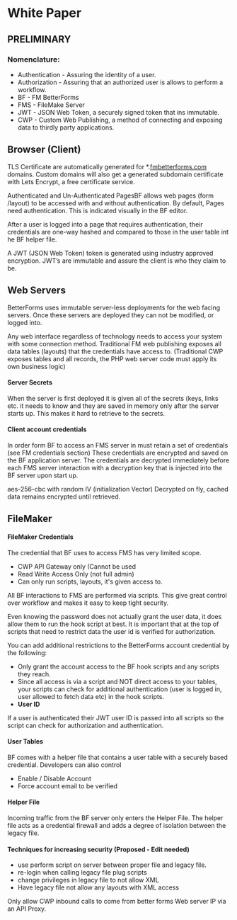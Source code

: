 # White Paper

## PRELIMINARY

### Nomenclature:

* Authentication - Assuring the identity of a user.
* Authorization - Assuring that an authorized user is allows to perform a workflow.
* BF - FM BetterForms
* FMS - FileMake Server
* JWT - JSON Web Token, a securely signed token that ins immutable.
* CWP - Custom Web Publishing, a method of connecting and exposing data to thirdly party applications.

## Browser \(Client\)

TLS Certificate are automatically generated for \*.[fmbetterforms.com](http://fmbetterforms.com/) domains. Custom domains will also get a generated subdomain certificate with Lets Encrypt, a free certificate service.

Authenticated and Un-Authenticated PagesBF allows web pages \(form /layout\) to be accessed with and without authentication. By default, Pages need authentication. This is indicated visually in the BF editor.

After a user is logged into a page that requires authentication, their credentials are one-way hashed and compared to those in the user table int he BF helper file.

A JWT \(JSON Web Token\) token is generated using industry approved encryption. JWT’s are immutable and assure the client is who they claim to be.

## Web Servers

BetterForms uses immutable server-less deployments for the web facing servers. Once these servers are deployed they can not be modified, or logged into.

Any web interface regardless of technology needs to access your system with some connection method. Traditional FM web publishing exposes all data tables \(layouts\) that the credentials have access to. \(Traditional CWP exposes tables and all records, the PHP web server code must apply its own business logic\)

#### Server Secrets

When the server is first deployed it is given all of the secrets \(keys, links etc. it needs to know and they are saved in memory only after the server starts up. This makes it hard to retrieve to the secrets.

#### Client account credentials

In order form BF to access an FMS server in must retain a set of credentials \(see FM credentials section\) These credentials are encrypted and saved on the BF application server. The credentials are decrypted immediately before each FMS server interaction with a decryption key that is injected into the BF server upon start up.

aes-256-cbc with random IV \(initialization Vector\) Decrypted on fly, cached data remains encrypted until retrieved.

## FileMaker

#### FileMaker Credentials

The credential that BF uses to access FMS has very limited scope.

* CWP API Gateway only \(Cannot be used 
* Read Write Access Only \(not full admin\)
* Can only run scripts, layouts, it's given access to.

All BF interactions to FMS are performed via scripts. This give great control over workflow and makes it easy to keep tight security.

Even knowing the password does not actually grant the user data, it does allow them to run the hook script at best. It is important that at the top of scripts that need to restrict data the user id is verified for authorization.

You can add additional restrictions to the BetterForms account credential by the following:

* Only grant the account access to the BF hook scripts and any scripts they reach. 
* Since all access is via a script and NOT direct access to your tables, your scripts can check for additional authentication \(user is logged in, user allowed to fetch data etc\) in the hook scripts.
* **User ID**

If a user is authenticated their JWT user ID is passed into all scripts so the script can check for authorization and authentication.

#### User Tables

BF comes with a helper file that contains a user table with a securely based credential. Developers can also control

* Enable / Disable Account
* Force account email to be verified

#### Helper File

Incoming traffic from the BF server only enters the Helper File. The helper file acts as a credential firewall and adds a degree of isolation between the legacy file.

#### Techniques for increasing security \(Proposed - Edit needed\)

* use perform script on server between proper file and legacy file.
* re-login when calling legacy file plug scripts
* change privileges in legacy file to not allow XML
* Have legacy file not allow any layouts with XML access

Only allow CWP inbound calls to come from better forms Web server IP via an API Proxy.

